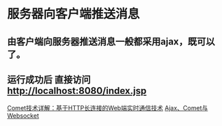 # 服务器向客户端推送消息

## 由客户端向服务器推送消息一般都采用ajax，既可以了。
## 运行成功后 直接访问  [http://localhost:8080/index.jsp](http://localhost:8080/index.jsp) 
[Comet技术详解：基于HTTP长连接的Web端实时通信技术](http://www.cnblogs.com/imstudy/p/5696033.html)
[Ajax、Comet与Websocket](http://www.tuicool.com/articles/FBbaai)
